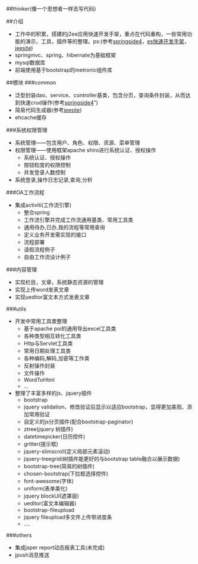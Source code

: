 ##thinker(像一个思想者一样去写代码)

##介绍
* 工作中的积累，搭建的j2ee应用快速开发手架，重点在代码重构，一些常用功能的演示，工具，插件等的整理。ps:(参考<a href="https://github.com/springside" target="_blank">springside4</a>，<a href="https://github.com/zhangkaitao/es" target="_blank">es快速开发手架</a>，<a href="https://github.com/thinkgem/jeesite" target="_blank">jeesite</a>)
* springmvc、spring、hibernate为基础框架
* mysql数据库
* 前端使用基于bootstrap的metronic组件库

##模块
###common
* 泛型封装dao、service、controller基类，包含分页，查询条件封装，从而达到快速crud操作(参考<a href="https://github.com/springside" target="_blank">springside4</a>")
* 简易代码生成器(参考<a href="https://github.com/thinkgem/jeesite" target="_blank">jeesite</a>)
* ehcache缓存

###系统权限管理
* 系统管理——包含用户、角色、权限、资源、菜单管理
* 权限管理——使用框架apache shiro进行系统认证、授权操作
	* 系统认证、授权操作
	* 按钮粒度的权限控制
	* 并发登录人数控制
* 系统登录,操作日志记录,查询,分析

###OA工作流程
* 集成activiti(工作流引擎)
	* 整合spring
  	* 工作流引擎并完成工作流通用基类、常用工具类
  	* 通用待办,已办,我的流程等常用查询
  	* 定义业务开发需实现的接口
  	* 流程部署
  	* 请假流程例子
  	* 自由工作流设计例子

###内容管理
* 实现栏目，文章，系统静态资源的管理
* 实现上传word发表文章
* 实现ueditor富文本方式发表文章

###utils
* 开发中常用工具类整理
	* 基于apache poi的通用导出excel工具类
	* 各种类型相互转化工具类
	* Http与Servlet工具类
	* 常用日期处理工具类
	* 各种编码,解码,加密等工作类
	* 反射操作封装
	* 文件操作
	* WordToHtml
	* ...
* 整理了丰富多样的js、jquery插件
	* bootstrap
	* jquery validation、修改验证后显示以适应bootstrap，显得更加美观、添加常用验证
	* 自定义的js分页插件(配合bootstrap-paginator)
	* ztree(jquery 树插件)
	* datetimepicker(日历控件)
	* gritter(提示框)
	* jquery-slimscroll(定义局部元素滚动)
	* jquery-treegrid(树插件能更好的与bootstrap table融合以展示数据)
	* bootstrap-tree(简易的树插件)
	* chosen-bootstrap(下拉框选择控件)
	* font-awesome(字体)
	* uniform(表单美化)
	* jquery blockUI(遮罩层)
	* ueditor(富文本编辑器)
	* bootstrap-fileupload
	* jquery fileupload多文件上传带进度条
	* ....

###others
* 集成jsper report动态报表工具(未完成)
* jpush消息推送